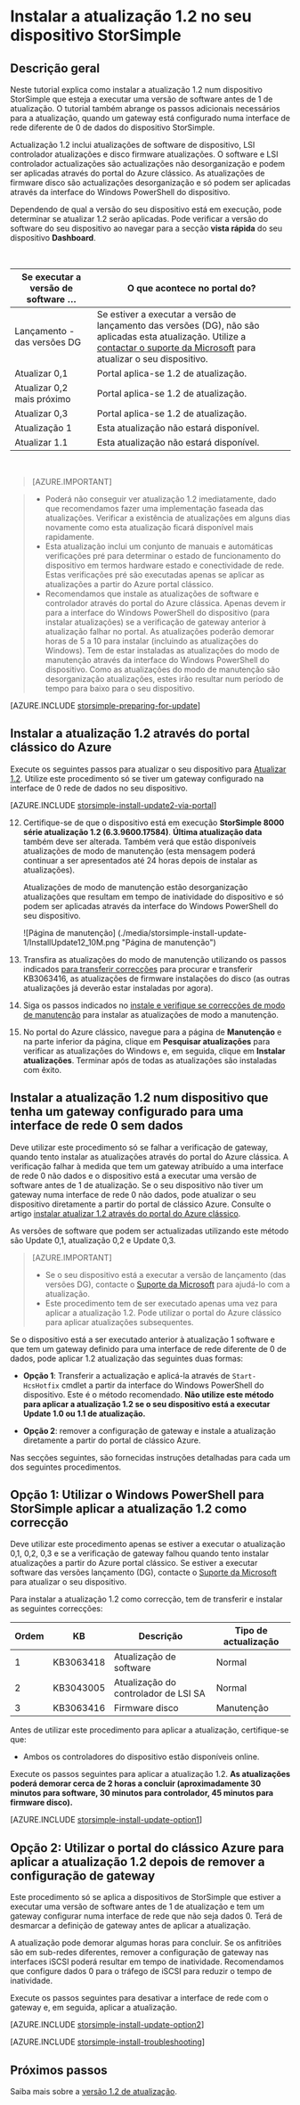 <properties
   pageTitle="Instalar a atualização 1.2 no seu dispositivo StorSimple | Microsoft Azure"
   description="Explica como instalar StorSimple 8000 série atualização 1.2 no seu dispositivo de série StorSimple 8000."
   services="storsimple"
   documentationCenter="NA"
   authors="alkohli"
   manager="carmonm"
   editor="" />
<tags
   ms.service="storsimple"
   ms.devlang="NA"
   ms.topic="article"
   ms.tgt_pltfrm="NA"
   ms.workload="TBD"
   ms.date="08/22/2016"
   ms.author="alkohli" />

# <a name="install-update-12-on-your-storsimple-device"></a>Instalar a atualização 1.2 no seu dispositivo StorSimple

## <a name="overview"></a>Descrição geral

Neste tutorial explica como instalar a atualização 1.2 num dispositivo StorSimple que esteja a executar uma versão de software antes de 1 de atualização. O tutorial também abrange os passos adicionais necessários para a atualização, quando um gateway está configurado numa interface de rede diferente de 0 de dados do dispositivo StorSimple.

Actualização 1.2 inclui atualizações de software de dispositivo, LSI controlador atualizações e disco firmware atualizações. O software e LSI controlador actualizações são actualizações não desorganização e podem ser aplicadas através do portal do Azure clássico. As atualizações de firmware disco são actualizações desorganização e só podem ser aplicadas através da interface do Windows PowerShell do dispositivo.

Dependendo de qual a versão do seu dispositivo está em execução, pode determinar se atualizar 1.2 serão aplicadas. Pode verificar a versão do software do seu dispositivo ao navegar para a secção **vista rápida** do seu dispositivo **Dashboard**.

</br>

| Se executar a versão de software …   | O que acontece no portal do?                              |
|---------------------------------|--------------------------------------------------------------|
| Lançamento - das versões DG                    | Se estiver a executar a versão de lançamento das versões (DG), não são aplicadas esta atualização. Utilize a [contactar o suporte da Microsoft](storsimple-contact-microsoft-support.md) para atualizar o seu dispositivo.|
| Atualizar 0,1                      | Portal aplica-se 1.2 de atualização.                                |
| Atualizar 0,2 mais próximo                      | Portal aplica-se 1.2 de atualização.                                |
| Atualizar 0,3                      | Portal aplica-se 1.2 de atualização.                                |
| Atualização 1                        | Esta atualização não estará disponível.                           |
| Atualizar 1.1                      | Esta atualização não estará disponível.                           |

</br>

> [AZURE.IMPORTANT]

> -  Poderá não conseguir ver atualização 1.2 imediatamente, dado que recomendamos fazer uma implementação faseada das atualizações. Verificar a existência de atualizações em alguns dias novamente como esta atualização ficará disponível mais rapidamente.
> - Esta atualização inclui um conjunto de manuais e automáticas verificações pré para determinar o estado de funcionamento do dispositivo em termos hardware estado e conectividade de rede. Estas verificações pré são executadas apenas se aplicar as atualizações a partir do Azure portal clássico.
> - Recomendamos que instale as atualizações de software e controlador através do portal do Azure clássica. Apenas devem ir para a interface do Windows PowerShell do dispositivo (para instalar atualizações) se a verificação de gateway anterior à atualização falhar no portal. As atualizações poderão demorar horas de 5 a 10 para instalar (incluindo as atualizações do Windows). Tem de estar instaladas as atualizações do modo de manutenção através da interface do Windows PowerShell do dispositivo. Como as atualizações do modo de manutenção são desorganização atualizações, estes irão resultar num período de tempo para baixo para o seu dispositivo.

[AZURE.INCLUDE [storsimple-preparing-for-update](../../includes/storsimple-preparing-for-updates.md)]

## <a name="install-update-12-via-the-azure-classic-portal"></a>Instalar a atualização 1.2 através do portal clássico do Azure

Execute os seguintes passos para atualizar o seu dispositivo para [Atualizar 1.2](storsimple-update1-release-notes.md). Utilize este procedimento só se tiver um gateway configurado na interface de 0 rede de dados no seu dispositivo.

[AZURE.INCLUDE [storsimple-install-update2-via-portal](../../includes/storsimple-install-update2-via-portal.md)]

12. Certifique-se de que o dispositivo está em execução **StorSimple 8000 série atualização 1.2 (6.3.9600.17584)**. **Última atualização data** também deve ser alterada. Também verá que estão disponíveis atualizações de modo de manutenção (esta mensagem poderá continuar a ser apresentados até 24 horas depois de instalar as atualizações).

    Atualizações de modo de manutenção estão desorganização atualizações que resultam em tempo de inatividade do dispositivo e só podem ser aplicadas através da interface do Windows PowerShell do seu dispositivo.

    ![Página de manutenção] (./media/storsimple-install-update-1/InstallUpdate12_10M.png "Página de manutenção")

13. Transfira as atualizações do modo de manutenção utilizando os passos indicados [para transferir correcções]( #to-download-hotfixes) para procurar e transferir KB3063416, as atualizações de firmware instalações do disco (as outras atualizações já deverão estar instaladas por agora).

13. Siga os passos indicados no [instale e verifique se correcções de modo de manutenção](#to-install-and-verify-maintenance-mode-hotfixes) para instalar as atualizações de modo a manutenção.

14. No portal do Azure clássico, navegue para a página de **Manutenção** e na parte inferior da página, clique em **Pesquisar atualizações** para verificar as atualizações do Windows e, em seguida, clique em **Instalar atualizações**. Terminar após de todas as atualizações são instaladas com êxito.



## <a name="install-update-12-on-a-device-that-has-a-gateway-configured-for-a-non-data-0-network-interface"></a>Instalar a atualização 1.2 num dispositivo que tenha um gateway configurado para uma interface de rede 0 sem dados

Deve utilizar este procedimento só se falhar a verificação de gateway, quando tento instalar as atualizações através do portal do Azure clássica. A verificação falhar à medida que tem um gateway atribuído a uma interface de rede 0 não dados e o dispositivo está a executar uma versão de software antes de 1 de atualização. Se o seu dispositivo não tiver um gateway numa interface de rede 0 não dados, pode atualizar o seu dispositivo diretamente a partir do portal de clássico Azure. Consulte o artigo [instalar atualizar 1.2 através do portal do Azure clássico](#install-update-1.2-via-the-azure-classic-portal).

As versões de software que podem ser actualizadas utilizando este método são Update 0,1, atualização 0,2 e Update 0,3.


> [AZURE.IMPORTANT]
>
> - Se o seu dispositivo está a executar a versão de lançamento (das versões DG), contacte o [Suporte da Microsoft](storsimple-contact-microsoft-support.md) para ajudá-lo com a atualização.
> - Este procedimento tem de ser executado apenas uma vez para aplicar a atualização 1.2. Pode utilizar o portal do Azure clássico para aplicar atualizações subsequentes.

Se o dispositivo está a ser executado anterior à atualização 1 software e que tem um gateway definido para uma interface de rede diferente de 0 de dados, pode aplicar 1.2 atualização das seguintes duas formas:

- **Opção 1**: Transferir a actualização e aplicá-la através de `Start-HcsHotfix` cmdlet a partir da interface do Windows PowerShell do dispositivo. Este é o método recomendado. **Não utilize este método para aplicar a atualização 1.2 se o seu dispositivo está a executar Update 1.0 ou 1.1 de atualização.**

- **Opção 2**: remover a configuração de gateway e instale a atualização diretamente a partir do portal de clássico Azure.


Nas secções seguintes, são fornecidas instruções detalhadas para cada um dos seguintes procedimentos.

## <a name="option-1-use-windows-powershell-for-storsimple-to-apply-update-12-as-a-hotfix"></a>Opção 1: Utilizar o Windows PowerShell para StorSimple aplicar a atualização 1.2 como correcção

Deve utilizar este procedimento apenas se estiver a executar o atualização 0,1, 0,2, 0,3 e se a verificação de gateway falhou quando tento instalar atualizações a partir do Azure portal clássico. Se estiver a executar software das versões lançamento (DG), contacte o [Suporte da Microsoft](storsimple-contact-microsoft-support.md) para atualizar o seu dispositivo.

Para instalar a atualização 1.2 como correcção, tem de transferir e instalar as seguintes correcções:

| Ordem  | KB        | Descrição             | Tipo de actualização  |
|--------|-----------|-------------------------|------------- |
| 1      | KB3063418 | Atualização de software         |  Normal     |
| 2      | KB3043005 | Atualização do controlador de LSI SA |  Normal     |
| 3      | KB3063416 | Firmware disco           | Manutenção  |

Antes de utilizar este procedimento para aplicar a atualização, certifique-se que:

- Ambos os controladores do dispositivo estão disponíveis online.

Execute os passos seguintes para aplicar a atualização 1.2. **As atualizações poderá demorar cerca de 2 horas a concluir (aproximadamente 30 minutos para software, 30 minutos para controlador, 45 minutos para firmware disco).**

[AZURE.INCLUDE [storsimple-install-update-option1](../../includes/storsimple-install-update-option1.md)]


## <a name="option-2-use-the-azure-classic-portal-to-apply-update-12-after-removing-the-gateway-configuration"></a>Opção 2: Utilizar o portal do clássico Azure para aplicar a atualização 1.2 depois de remover a configuração de gateway

Este procedimento só se aplica a dispositivos de StorSimple que estiver a executar uma versão de software antes de 1 de atualização e tem um gateway configurar numa interface de rede que não seja dados 0. Terá de desmarcar a definição de gateway antes de aplicar a atualização.

A atualização pode demorar algumas horas para concluir. Se os anfitriões são em sub-redes diferentes, remover a configuração de gateway nas interfaces iSCSI poderá resultar em tempo de inatividade. Recomendamos que configure dados 0 para o tráfego de iSCSI para reduzir o tempo de inatividade.

Execute os passos seguintes para desativar a interface de rede com o gateway e, em seguida, aplicar a atualização.

[AZURE.INCLUDE [storsimple-install-update-option2](../../includes/storsimple-install-update-option2.md)]

[AZURE.INCLUDE [storsimple-install-troubleshooting](../../includes/storsimple-install-troubleshooting.md)]


## <a name="next-steps"></a>Próximos passos

Saiba mais sobre a [versão 1.2 de atualização](storsimple-update1-release-notes.md).

